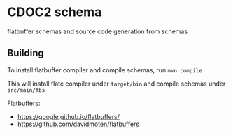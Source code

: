 # CDOC2 schema

flatbuffer schemas and source code generation from schemas

## Building

To install flatbuffer compiler and compile schemas, run `mvn compile`

This will install flatc compiler under `target/bin` and compile schemas under `src/main/fbs`

Flatbuffers:
- https://google.github.io/flatbuffers/
- https://github.com/davidmoten/flatbuffers